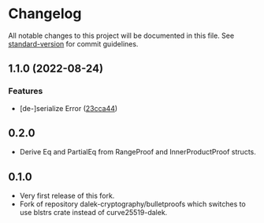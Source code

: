 # Changelog

All notable changes to this project will be documented in this file. See [standard-version](https://github.com/conventional-changelog/standard-version) for commit guidelines.

## 1.1.0 (2022-08-24)


### Features

* [de-]serialize Error ([23cca44](https://github.com/maidsafe/bls_bulletproofs/commit/23cca44906ec5e03a475c3939c3a234c848ada34))

## 0.2.0

* Derive Eq and PartialEq from RangeProof and InnerProductProof structs.

## 0.1.0

* Very first release of this fork.
* Fork of repository dalek-cryptography/bulletproofs which switches to use blstrs crate instead of curve25519-dalek.
